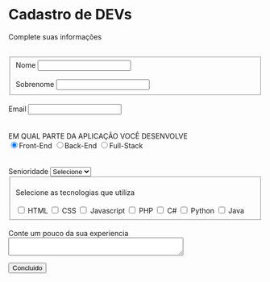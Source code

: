 <!DOCTYPE html>
<html lang="en">
</head>
<meta charset="UTF-8">
<meta name="viewport" content="width=device-width, initial-scale=1.0">

<title>Cadastro</title>
</head>
<body>
<br>
 <div>
    <h1>Cadastro de DEVs</h1>
    <p>Complete suas informações</p>
    <br>
 </div>

 <form>
    <fieldset>
        <div>
            <label>Nome</label>
            <input type="text" name="nome" id="nome">
        </div>
<br>
    <div>
    <label>Sobrenome</label>
    <input type="text" name="Sobrenome" id="Sobrenome">
    </div>
    </fieldset>
<br>
    <div>
        <label>Email</label>
        <input type="email" name="email" id="email">
    </div>
<br><br>
    <div>
<label>EM QUAL PARTE DA APLICAÇÃO VOCÊ DESENVOLVE</label><br></br:>
<Label>
    <input type="radio" name="devweb" value="Front-End" checked>Front-End
</Label>
<label>
    <input type="radio" name="devweb" value="Back-End">Back-End
</label>
    <input type="radio" name="devweb" value="Full-Stack">Full-Stack
</Label>
    </div>
    <br>
    <br>
<div>
<label>Senioridade</label>
<select id="senioridade">
<option selected disabled value="">Selecione</option>
<option>Junior</option>
<option>Pleno</option>
<option>Sênior</option>
</div>
<fieldset>
    <br>
    <div>
        <label>Selecione as tecnologias que utiliza</label><br><br>
        <input type="checkbox" id="tecnologia1" name="tecnologia1" value="HTML">
        <label for="tecnologia1">HTML</label>
        <input type="checkbox" id="tecnologia2" name="tecnologia2" value="CSS">
        <label for="tecnologia2">CSS</label>
        <input type="checkbox" id="tecnologia3" name="tecnologia3" value="Javascript">
        <label for="tecnologia3">Javascript</label>
        <input type="checkbox" id="tecnologia4" name="tecnologia4" value="PHP">
        <label for="tecnologia4">PHP</label>
        <input type="checkbox" id="tecnologia5" name="tecnologia5" value="C#">
        <label for="tecnologia5">C#</label>
        <input type="checkbox" id="tecnologia6" name="tecnologia6" value="Python">
        <label for="tecnologia6">Python</label>
        <input type="checkbox" id="tecnologia7" name="tecnologia7" value="Java">
        <label for="tecnologia7">Java</label>
    </div>
</fieldset>

<div>
    <br>
    <label>Conte um pouco da sua experiencia</label>
    <textarea row="6" style="width: 26em" id="experiência" name="experiencia"></textarea>
</div>

<button type="submit">Concluido</button>

 </form>

</body>
</html>
